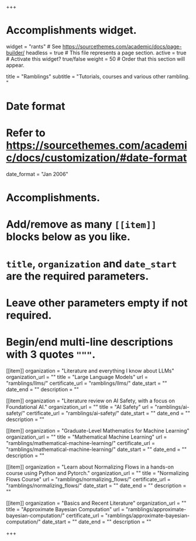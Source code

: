 +++
# Accomplishments widget.
widget = "rants"  # See https://sourcethemes.com/academic/docs/page-builder/
headless = true  # This file represents a page section.
active = true  # Activate this widget? true/false
weight = 50  # Order that this section will appear.

title = "Ramblings"
subtitle = "Tutorials, courses and various other rambling. "

# Date format
#   Refer to https://sourcethemes.com/academic/docs/customization/#date-format
date_format = "Jan 2006"

# Accomplishments.
#   Add/remove as many `[[item]]` blocks below as you like.
#   `title`, `organization` and `date_start` are the required parameters.
#   Leave other parameters empty if not required.
#   Begin/end multi-line descriptions with 3 quotes `"""`.
[[item]]
  organization = "Literature and everything I know about LLMs"
  organization_url = ""
  title = "Large Language Models"
  url = "ramblings/llms/"
  certificate_url = "ramblings/llms/"
  date_start = ""
  date_end = ""
  description = ""

[[item]]
  organization = "Literature review on AI Safety, with a focus on Foundational AI."
  organization_url = ""
  title = "AI Safety"
  url = "ramblings/ai-safety/"
  certificate_url = "ramblings/ai-safety/"
  date_start = ""
  date_end = ""
  description = ""

 [[item]]
   organization = "Graduate-Level Mathematics for Machine Learning"
   organization_url = ""
   title = "Mathematical Machine Learning"
   url = "ramblings/mathematical-machine-learning/"
   certificate_url = "ramblings/mathematical-machine-learning/"
   date_start = ""
   date_end = ""
   description = ""

[[item]]
  organization = "Learn about Normalizing Flows in a hands-on course using Python and Pytorch."
  organization_url = ""
  title = "Normalizing Flows Course"
  url = "ramblings/normalizing_flows/"
  certificate_url = "ramblings/normalizing_flows/"
  date_start = ""
  date_end = ""
  description = ""
  
[[item]]
  organization = "Basics and Recent Literature"
  organization_url = ""
  title = "Approximate Bayesian Computation"
  url = "ramblings/approximate-bayesian-computation/"
  certificate_url = "ramblings/approximate-bayesian-computation/"
  date_start = ""
  date_end = ""
  description = ""

+++

